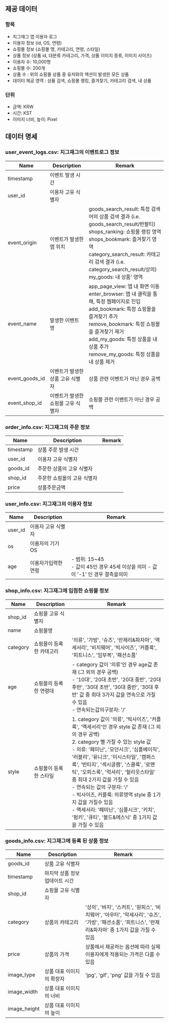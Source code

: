 ## 제공 데이터
### 항목
- 지그재그 앱 이용자 로그
- 이용자 정보 (id, OS, 연령)
- 쇼핑몰 정보 (쇼핑몰 명, 카테고리, 연령, 스타일)
- 상품 정보 (상품 id, 대분류 카테고리, 가격, 상품 이미지 종류, 이미지 사이즈)
- 이용자 수: 10,000명
- 쇼핑몰 수: 200개
- 상품 수 : 위의 쇼핑몰 상품 중 유저와의 액션이 발생한 모든 상품
- 데이터 제공 영역 : 상품 검색, 쇼핑몰 랭킹, 즐겨찾기, 카테고리 검색, 내 상품

### 단위
- 금액: KRW
- 시간: KST
- 이미지 너비, 높이: Pixel

## 데이터 명세
### user_event_logs.csv: 지그재그의 이벤트로그 정보
|Name          |Description         |Remark                                                                                                                                                                                                       |
|--------------|--------------------|------------------------------------------------------------------------------------------------------------------------------------------------------------------------------------------------------------|
|timestamp     |이벤트 발생 시간|                                                                                                                                                                                                            |
|user_id       |이용자 고유 식별자          |                                                                                                                                                                                                            |
|event_origin  |이벤트가 발생한 앱 위치       |goods_search_result: 특정 검색어의 상품 검색 결과 (i.e. goods_search_result/반팔티) <br>shops_ranking: 쇼핑몰 랭킹 영역 <br>shops_bookmark: 즐겨찾기 영역 <br>category_search_result: 카테고리 검색 결과 (i.e. category_search_result/상의) <br>my_goods: 내 상품' 영역|
|event_name    |발생한 이벤트 명           |app_page_view: 앱 내 화면 이동 <br>enter_browser: 앱 내 클릭을 통해, 특정 웹페이지로 진입 <br>add_bookmark: 특정 쇼핑몰을 즐겨찾기 추가 <br>remove_bookmark: 특정 쇼핑몰을 즐겨찾기 제거 <br>add_my_goods: 특정 상품을 내 상품 추가 <br>remove_my_goods: 특정 상품을 내 상품 제거                 |
|event_goods_id|이벤트가 발생한 상품 고유 식별자  |상품 관련 이벤트가 아닌 경우 공백                                                                                                                                                                                         |
|event_shop_id |이벤트가 발생한 쇼핑몰 고유 식별자 |쇼핑몰 관련 이벤트가 아닌 경우 공백                                                                                                                                                                                        |
### order_info.csv: 지그재그의 주문 정보
|Name          |Description         |Remark                                                                                                                                                                                                       |
|--------------|--------------------|------------------------------------------------------------------------------------------------------------------------------------------------------------------------------------------------------------|
|timestamp     |상품 주문 발생 시간   |                                                                                                                                                                                                            |
|user_id       |이용자 고유 식별자          |                                                                                                                                                                                                            |
|goods_id      |주문한 상품의 고유 식별자      |                                                                                                                                                                                                            |
|shop_id       |주문한 쇼핑몰의 고유 식별자     |                                                                                                                                                                                                            |
|price         |상품주문금액       |                                                                                                                                                                                                            |

### user_info.csv: 지그재그의 이용자 정보
|Name          |Description         |Remark                                                                                                                                                                                                       |
|--------------|--------------------|------------------------------------------------------------------------------------------------------------------------------------------------------------------------------------------------------------|
|user_id       |이용자 고유 식별자   |                                                                                                                                                                                                            |
|os            |이용자의 기기 OS          |                                                                                                                                                                                                            |
|age           |이용자가입력한연령   |- 범위: 15~45 <br>- 값이 45인 경우 45세 이상을 의미 - 값이 '-1' 인 경우 결측을의미                                                                                                                                                    |

### shop_info.csv: 지그재그에 입점한 쇼핑몰 정보
|Name          |Description         |Remark                                                                                                                                                                                                       |
|--------------|--------------------|------------------------------------------------------------------------------------------------------------------------------------------------------------------------------------------------------------|
|shop_id       |쇼핑몰 고유 식별자   |                                                                                                                                                                                                            |
|name          |쇼핑몰명|                                                                                                                                                                                                            |
|category      |쇼핑몰이 등록한 카테고리       |'의류', '가방', '슈즈', '란제리&파자마', '액세서리', '비치웨어', '빅사이즈', '커플룩', '피트니스', '임부복', '패션소품'                                                                                                                           |
|age           |쇼핑몰의 등록한 연령대        |- category 값이 '의류'인 경우 age값 존재 (그 외의 경우 공백) <br>- '10대', '20대 초반', '20대 중반', '20대 후반', '30대 초반', '30대 중반', '30대 후반' 값 중 최대 3가지 값을 연속으로 가질 수 있음 <br>- 연속되는값의구분자: '/'                                                |
|style         |쇼핑몰이 등록한 스타일        |1. category 값이 '의류', '빅사이즈', '커플룩', '액세서리'인 경우 style 값 존재 (그 외의 경우 공백)  <br>2. category 별 가질 수 있는 style 값 <br>- 의류: '페미닌', '모던시크', '심플베이직', '러블리', '유니크', '미시스타일', '캠퍼스룩', '빈티지', '섹시글램', '스쿨룩', '로맨틱', '오피스룩', '럭셔리', '헐리웃스타일' 중 최대 2가지 값을 가질 수 있음 <br>- 연속되는 값의 구분자: '/' <br>- 빅사이즈, 커플룩: 의류영역 style 중 1가지 값을 가질수 있음 <br>- 액세서리: '페미닌', '심플시크', '키치', '펑키', '큐티', '볼드&에스닉' 중 1가지 값을 가질 수 있음|


### goods_info.csv: 지그재그에 등록 된 상품 정보
|Name          |Description         |Remark                                                                                                                                                                                                       |
|--------------|--------------------|------------------------------------------------------------------------------------------------------------------------------------------------------------------------------------------------------------|
|goods_id      |상품 고유 식별자 |                                                                                                                                                                                                            |
|timestamp     |마지막 상품 정보 업데이트 시간|                                                                                                                                                                                                            |
|shop_id       |쇼핑몰 고유 식별자          |                                                                                                                                                                                                            |
|category      |상품의 카테고리            |'상의', '바지', '스커트', '원피스', '비치웨어', '아우터', '악세사리', '슈즈', '가방', '패션소품', '피트니스', '란제리&파자마' 중 1가지 값을 가질 수 있음                                                                                                     |
|price         |상품의 가격      |상품에서 제공하는 옵션에 따라 실제 이용자에게 적용되는 가격은 다를 수 있음                                                                                                                                                                  |
|image_type    |상품 대표 이미지의 확장자      |'jpg', 'gif', 'png' 값을 가질 수 있음                                                                                                                                                                              |
|image_width   |상품 대표 이미지의 너비|                                                                                                                                                                                                            |
|image_height  |상품 대표 이미지의 높이|                                                                                                                                                                                                            |
